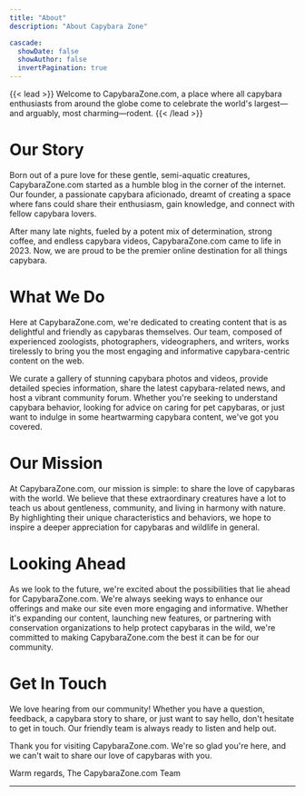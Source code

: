 ```yaml
---
title: "About"
description: "About Capybara Zone"

cascade:
  showDate: false
  showAuthor: false
  invertPagination: true
---
```


{{< lead >}}
Welcome to CapybaraZone.com, a place where all capybara enthusiasts from around the globe come to celebrate the world's largest—and arguably, most charming—rodent.
{{< /lead >}}

# Our Story

Born out of a pure love for these gentle, semi-aquatic creatures, CapybaraZone.com started as a humble blog in the corner of the internet. Our founder, a passionate capybara aficionado, dreamt of creating a space where fans could share their enthusiasm, gain knowledge, and connect with fellow capybara lovers.

After many late nights, fueled by a potent mix of determination, strong coffee, and endless capybara videos, CapybaraZone.com came to life in 2023. Now, we are proud to be the premier online destination for all things capybara.

# What We Do

Here at CapybaraZone.com, we're dedicated to creating content that is as delightful and friendly as capybaras themselves. Our team, composed of experienced zoologists, photographers, videographers, and writers, works tirelessly to bring you the most engaging and informative capybara-centric content on the web.

We curate a gallery of stunning capybara photos and videos, provide detailed species information, share the latest capybara-related news, and host a vibrant community forum. Whether you're seeking to understand capybara behavior, looking for advice on caring for pet capybaras, or just want to indulge in some heartwarming capybara content, we've got you covered.

# Our Mission

At CapybaraZone.com, our mission is simple: to share the love of capybaras with the world. We believe that these extraordinary creatures have a lot to teach us about gentleness, community, and living in harmony with nature. By highlighting their unique characteristics and behaviors, we hope to inspire a deeper appreciation for capybaras and wildlife in general.

# Looking Ahead

As we look to the future, we're excited about the possibilities that lie ahead for CapybaraZone.com. We're always seeking ways to enhance our offerings and make our site even more engaging and informative. Whether it's expanding our content, launching new features, or partnering with conservation organizations to help protect capybaras in the wild, we're committed to making CapybaraZone.com the best it can be for our community.

# Get In Touch

We love hearing from our community! Whether you have a question, feedback, a capybara story to share, or just want to say hello, don't hesitate to get in touch. Our friendly team is always ready to listen and help out.

Thank you for visiting CapybaraZone.com. We're so glad you're here, and we can't wait to share our love of capybaras with you.

Warm regards,
The CapybaraZone.com Team


---

